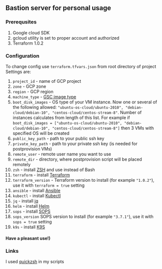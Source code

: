 ## Bastion server for personal usage
### Prerequsites
1. Google cloud SDK
2. gcloud utility is set to proper account and authorized
3. Terraform 1.0.2

### Configuration
To change config use `terraform.tfvars.json` from root directory of project  
Settings are:
1. `project_id` - name of GCP project 
2. `zone` - GCP zone
3. `region` - GCP region
4. `machine_type` - [GSC image type](https://cloud.google.com/compute/docs/machine-types)
5. `boot_disk_images` - OS type of your VM instance. Now one or several of the following allowed: `"ubuntu-os-cloud/ubuntu-2010", "debian-cloud/debian-10", "centos-cloud/centos-stream-8"`. Number of instances calculates from length of this list. For example if `boot_disk_images = ["ubuntu-os-cloud/ubuntu-2010", "debian-cloud/debian-10", "centos-cloud/centos-stream-8"]` then 3 VMs with specified OS will be created
6. `public_key_path` - path to your public ssh key
7. `private_key_path` - path to your private ssh key (is needed for postprovision VMs)
8. `remote_user` - remote user name you want to use
9. `remote_dir` - directory, where postprovision script will be placed remotely
10. `zsh` - install [ZSH](https://ru.wikipedia.org/wiki/Zsh) and use instead of Bash
11. `terraform` - install [Terraform](https://www.terraform.io/)
12. `terraform_version` - Terraform version to install (for example `"1.0.2"`), use it with `terraform = true` setting
13. `ansible` - install [Ansible](https://www.ansible.com/)
14. `kubectl` - install [Kubectl](https://kubernetes.io/ru/docs/reference/kubectl/overview/)
15. `jq` - install [jq](https://stedolan.github.io/jq/)
16. `helm` - install [Helm](https://helm.sh/)
17. `sops` - install [SOPS](https://github.com/mozilla/sops)
18. `sops_version` SOPS version to install (for example `"3.7.1"`), use it with `sops = true` setting
19. `k9s` - install [K9S](https://github.com/derailed/k9s)

#### Have a pleasant use!)

### Links
I used [quickzsh](https://github.com/jotyGill/quickz-sh) in my scripts